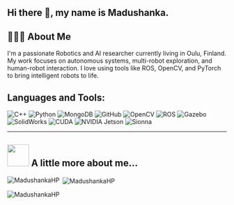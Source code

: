 ## Hi there 👋, my name is Madushanka.

## 🙋🏽‍♂️ About Me
I'm a passionate Robotics and AI researcher currently living in Oulu, Finland. My work focuses on autonomous systems, multi-robot exploration, and human-robot interaction. I love using tools like ROS, OpenCV, and PyTorch to bring intelligent robots to life.

## Languages and Tools:
![C++](https://img.shields.io/badge/-C++-00599C?style=flat-square&logo=c%2B%2B "C++")
![Python](https://img.shields.io/badge/-Python-3776AB?style=flat-square&logo=python "Python")
![MongoDB](https://img.shields.io/badge/-MongoDB-47A248?style=flat-square&logo=mongodb "MongoDB")
![GitHub](https://img.shields.io/badge/-GitHub-181717?style=flat-square&logo=github "GitHub")
![OpenCV](https://img.shields.io/badge/-OpenCV-5C3EE8?style=flat-square&logo=opencv "OpenCV")
![ROS](https://img.shields.io/badge/-ROS-22314E?style=flat-square&logo=ros "ROS")
![Gazebo](https://img.shields.io/badge/-Gazebo-FF6600?style=flat-square&logo=ros "Gazebo")
![SolidWorks](https://img.shields.io/badge/-SolidWorks-E22127?style=flat-square&logo=dassaultsystemes "SolidWorks")
![CUDA](https://img.shields.io/badge/-CUDA-76B900?style=flat-square&logo=nvidia "CUDA")
![NVIDIA Jetson](https://img.shields.io/badge/-NVIDIA%20Jetson-76B900?style=flat-square&logo=nvidia "NVIDIA Jetson")
![Sionna](https://img.shields.io/badge/-Sionna-0066CC?style=flat-square&logo=tensorflow "Sionna")

<hr />

## <img src="https://media.giphy.com/media/VgCDAzcKvsR6OM0uWg/giphy.gif" width="50"> A little more about me... 

<p><img align="left" src="https://github-readme-stats.vercel.app/api/top-langs?username=MadushankaHP&show_icons=true&locale=en&layout=compact" alt="MadushankaHP" /></p>

<p>&nbsp;<img align="center" src="https://github-readme-stats.vercel.app/api?username=MadushankaHP&show_icons=true&locale=en" alt="MadushankaHP" /></p>

<p><img align="center" src="https://github-readme-streak-stats.herokuapp.com/?user=MadushankaHP&" alt="MadushankaHP" /></p>
